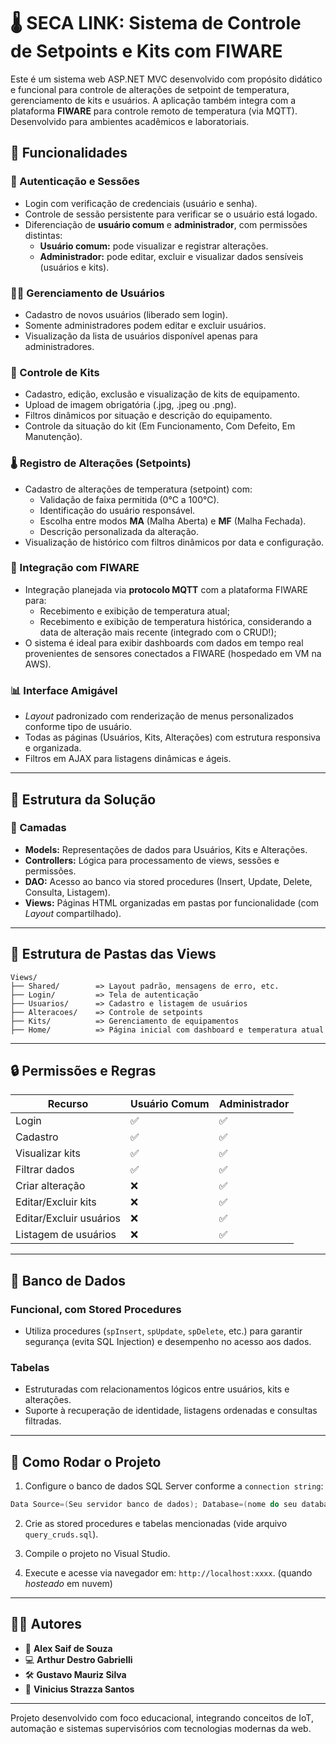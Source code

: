 # 🌡️ SECA LINK: Sistema de Controle de Setpoints e Kits com FIWARE

Este é um sistema web ASP.NET MVC desenvolvido com propósito didático e funcional para controle de alterações de setpoint de temperatura, gerenciamento de kits e usuários. A aplicação também integra com a plataforma **FIWARE** para controle remoto de temperatura (via MQTT). Desenvolvido para ambientes acadêmicos e laboratoriais.

## 📌 Funcionalidades

### 🔐 Autenticação e Sessões
- Login com verificação de credenciais (usuário e senha).
- Controle de sessão persistente para verificar se o usuário está logado.
- Diferenciação de **usuário comum** e **administrador**, com permissões distintas:
  - **Usuário comum:** pode visualizar e registrar alterações.
  - **Administrador:** pode editar, excluir e visualizar dados sensíveis (usuários e kits).

### 🧑‍💼 Gerenciamento de Usuários
- Cadastro de novos usuários (liberado sem login).
- Somente administradores podem editar e excluir usuários.
- Visualização da lista de usuários disponível apenas para administradores.

### 🧰 Controle de Kits
- Cadastro, edição, exclusão e visualização de kits de equipamento.
- Upload de imagem obrigatória (.jpg, .jpeg ou .png).
- Filtros dinâmicos por situação e descrição do equipamento.
- Controle da situação do kit (Em Funcionamento, Com Defeito, Em Manutenção).

### 🌡️ Registro de Alterações (Setpoints)
- Cadastro de alterações de temperatura (setpoint) com:
  - Validação de faixa permitida (0°C a 100°C).
  - Identificação do usuário responsável.
  - Escolha entre modos **MA** (Malha Aberta) e **MF** (Malha Fechada).
  - Descrição personalizada da alteração.
- Visualização de histórico com filtros dinâmicos por data e configuração.

### 📡 Integração com FIWARE
- Integração planejada via **protocolo MQTT** com a plataforma FIWARE para:
  - Recebimento e exibição de temperatura atual;
  - Recebimento e exibição de temperatura histórica, considerando a data de alteração mais recente (integrado com o CRUD!);
- O sistema é ideal para exibir dashboards com dados em tempo real provenientes de sensores conectados a FIWARE (hospedado em VM na AWS).

### 📊 Interface Amigável
- _Layout_ padronizado com renderização de menus personalizados conforme tipo de usuário.
- Todas as páginas (Usuários, Kits, Alterações) com estrutura responsiva e organizada.
- Filtros em AJAX para listagens dinâmicas e ágeis.

---

## 🧠 Estrutura da Solução

### 🔎 Camadas
- **Models:** Representações de dados para Usuários, Kits e Alterações.
- **Controllers:** Lógica para processamento de views, sessões e permissões.
- **DAO:** Acesso ao banco via stored procedures (Insert, Update, Delete, Consulta, Listagem).
- **Views:** Páginas HTML organizadas em pastas por funcionalidade (com _Layout_ compartilhado).

---

## 📁 Estrutura de Pastas das Views

```
Views/
├── Shared/        => Layout padrão, mensagens de erro, etc.
├── Login/         => Tela de autenticação
├── Usuarios/      => Cadastro e listagem de usuários
├── Alteracoes/    => Controle de setpoints
├── Kits/          => Gerenciamento de equipamentos
├── Home/          => Página inicial com dashboard e temperatura atual
```

---

## 🔒 Permissões e Regras

| Recurso                 | Usuário Comum | Administrador |
|-------------------------|---------------|---------------|
| Login                   | ✅            | ✅           |
| Cadastro                | ✅            | ✅           |
| Visualizar kits         | ✅            | ✅           |
| Filtrar dados           | ✅            | ✅           |
| Criar alteração         | ❌            | ✅           |
| Editar/Excluir kits     | ❌            | ✅           |
| Editar/Excluir usuários | ❌            | ✅           |
| Listagem de usuários    | ❌            | ✅           |

---

## 💾 Banco de Dados

### Funcional, com Stored Procedures
- Utiliza procedures (`spInsert`, `spUpdate`, `spDelete`, etc.) para garantir segurança (evita SQL Injection) e desempenho no acesso aos dados.

### Tabelas
- Estruturadas com relacionamentos lógicos entre usuários, kits e alterações.
- Suporte à recuperação de identidade, listagens ordenadas e consultas filtradas.

---

## 🚀 Como Rodar o Projeto

1. Configure o banco de dados SQL Server conforme a `connection string`:
```csharp
Data Source=(Seu servidor banco de dados); Database=(nome do seu database); user id=(seu id); password=(sua senha);
```

2. Crie as stored procedures e tabelas mencionadas (vide arquivo `query_cruds.sql`).

3. Compile o projeto no Visual Studio.

4. Execute e acesse via navegador em: `http://localhost:xxxx`. (quando _hosteado_ em nuvem)

---

## 👨‍💻 Autores

- 🧠 **Alex Saif de Souza**
- 💻 **Arthur Destro Gabrielli**
- 🛠️ **Gustavo Mauriz Silva**
- 🔬 **Vinicius Strazza Santos**

---

Projeto desenvolvido com foco educacional, integrando conceitos de IoT, automação e sistemas supervisórios com tecnologias modernas da web.
